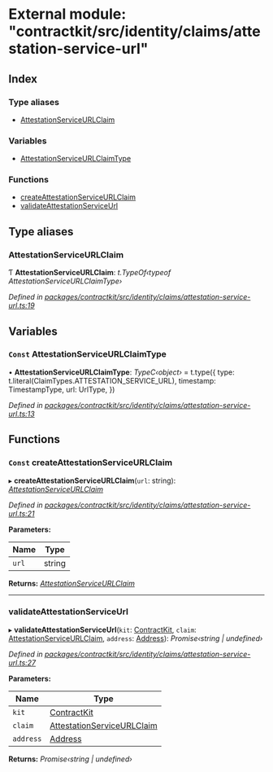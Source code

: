 # External module: "contractkit/src/identity/claims/attestation-service-url"

## Index

### Type aliases

* [AttestationServiceURLClaim](_contractkit_src_identity_claims_attestation_service_url_.md#attestationserviceurlclaim)

### Variables

* [AttestationServiceURLClaimType](_contractkit_src_identity_claims_attestation_service_url_.md#const-attestationserviceurlclaimtype)

### Functions

* [createAttestationServiceURLClaim](_contractkit_src_identity_claims_attestation_service_url_.md#const-createattestationserviceurlclaim)
* [validateAttestationServiceUrl](_contractkit_src_identity_claims_attestation_service_url_.md#validateattestationserviceurl)

## Type aliases

###  AttestationServiceURLClaim

Ƭ **AttestationServiceURLClaim**: *t.TypeOf‹typeof AttestationServiceURLClaimType›*

*Defined in [packages/contractkit/src/identity/claims/attestation-service-url.ts:19](https://github.com/celo-org/celo-monorepo/blob/master/packages/contractkit/src/identity/claims/attestation-service-url.ts#L19)*

## Variables

### `Const` AttestationServiceURLClaimType

• **AttestationServiceURLClaimType**: *TypeC‹object›* = t.type({
  type: t.literal(ClaimTypes.ATTESTATION_SERVICE_URL),
  timestamp: TimestampType,
  url: UrlType,
})

*Defined in [packages/contractkit/src/identity/claims/attestation-service-url.ts:13](https://github.com/celo-org/celo-monorepo/blob/master/packages/contractkit/src/identity/claims/attestation-service-url.ts#L13)*

## Functions

### `Const` createAttestationServiceURLClaim

▸ **createAttestationServiceURLClaim**(`url`: string): *[AttestationServiceURLClaim](_contractkit_src_identity_claims_attestation_service_url_.md#attestationserviceurlclaim)*

*Defined in [packages/contractkit/src/identity/claims/attestation-service-url.ts:21](https://github.com/celo-org/celo-monorepo/blob/master/packages/contractkit/src/identity/claims/attestation-service-url.ts#L21)*

**Parameters:**

Name | Type |
------ | ------ |
`url` | string |

**Returns:** *[AttestationServiceURLClaim](_contractkit_src_identity_claims_attestation_service_url_.md#attestationserviceurlclaim)*

___

###  validateAttestationServiceUrl

▸ **validateAttestationServiceUrl**(`kit`: [ContractKit](../classes/_contractkit_src_kit_.contractkit.md), `claim`: [AttestationServiceURLClaim](_contractkit_src_identity_claims_attestation_service_url_.md#attestationserviceurlclaim), `address`: [Address](_contractkit_src_base_.md#address)): *Promise‹string | undefined›*

*Defined in [packages/contractkit/src/identity/claims/attestation-service-url.ts:27](https://github.com/celo-org/celo-monorepo/blob/master/packages/contractkit/src/identity/claims/attestation-service-url.ts#L27)*

**Parameters:**

Name | Type |
------ | ------ |
`kit` | [ContractKit](../classes/_contractkit_src_kit_.contractkit.md) |
`claim` | [AttestationServiceURLClaim](_contractkit_src_identity_claims_attestation_service_url_.md#attestationserviceurlclaim) |
`address` | [Address](_contractkit_src_base_.md#address) |

**Returns:** *Promise‹string | undefined›*
